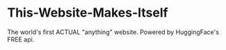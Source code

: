 # This-Website-Makes-Itself
The world's first ACTUAL "anything" website. Powered by HuggingFace's FREE api.
